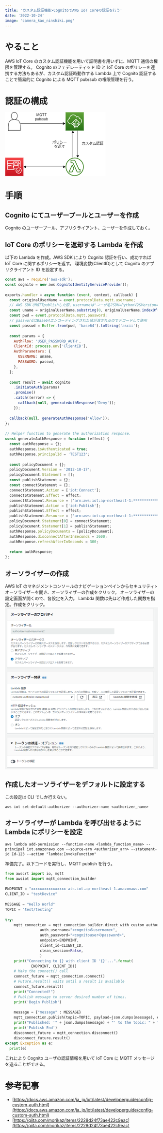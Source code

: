 ```yaml
---
title: 'カスタム認証機能×CognitoでAWS IoT Coreの認証を行う'
date: '2022-10-24'
image: 'camera_kao_ninshiki.png'
---
```


# やること

AWS IoT Core のカスタム認証機能を用いて証明書を用いずに、MQTT 通信の権限を管理する。
Cognito のフェデレーティッド ID と IoT Core のポリシーを連携する方法もあるが、カスタム認証時動作する Lambda 上で Cognito 認証することで簡易的に Cognito による MQTT pub/sub の権限管理を行う。

# 認証の構成

![image.png](customauthdiagram.png)

# 手順

## Cognito にてユーザープールとユーザーを作成

Cognito のユーザープール、アプリクライアント、ユーザーを作成しておく。

## IoT Core のポリシーを返却する Lambda を作成

以下の Lambda を作成。AWS SDK により Cognito 認証を行い、成功すれば IoT Core に関するポリシーを返す。
環境変数(ClientID)として Cognito のアプリクライアント ID を設定する。

```js
const aws = require('aws-sdk');
const cognito = new aws.CognitoIdentityServiceProvider();

exports.handler = async function (event, context, callback) {
  const originalUserName = event.protocolData.mqtt.username;
  // AWS SDKでMQTTpublishした際、usernameは"ユーザ名?SDK=PythonV2&Version=xx"として渡されるのでユーザ名を抽出
  const uname = originalUserName.substring(0, originalUserName.indexOf('?'));
  const pwd = event.protocolData.mqtt.password;
  // passwordはBase64エンコーディングされた値が渡されるのでデコードして使用
  const passwd = Buffer.from(pwd, 'base64').toString('ascii');

  const params = {
    AuthFlow: 'USER_PASSWORD_AUTH',
    ClientId: process.env['ClientID'],
    AuthParameters: {
      USERNAME: uname,
      PASSWORD: passwd,
    },
  };

  const result = await cognito
    .initiateAuth(params)
    .promise()
    .catch((error) => {
      callback(null, generateAuthResponse('Deny'));
    });

  callback(null, generateAuthResponse('Allow'));
};

// Helper function to generate the authorization response.
const generateAuthResponse = function (effect) {
  const authResponse = {};
  authResponse.isAuthenticated = true;
  authResponse.principalId = 'TEST123';

  const policyDocument = {};
  policyDocument.Version = '2012-10-17';
  policyDocument.Statement = [];
  const publishStatement = {};
  const connectStatement = {};
  connectStatement.Action = ['iot:Connect'];
  connectStatement.Effect = effect;
  connectStatement.Resource = ['arn:aws:iot:ap-northeast-1:************:client/*'];
  publishStatement.Action = ['iot:Publish'];
  publishStatement.Effect = effect;
  publishStatement.Resource = ['arn:aws:iot:ap-northeast-1:************:topic/test/*'];
  policyDocument.Statement[0] = connectStatement;
  policyDocument.Statement[1] = publishStatement;
  authResponse.policyDocuments = [policyDocument];
  authResponse.disconnectAfterInSeconds = 3600;
  authResponse.refreshAfterInSeconds = 300;

  return authResponse;
};
```

## オーソライザーの作成

AWS IoT のマネジメントコンソールのナビゲーションペインからセキュリティ>オーソライザーを開き、オーソライザーの作成をクリック。
オーソライザーの設定画面が開くので、各設定を入力。
Lambda 関数は先ほど作成した関数を指定。作成をクリック。
![image.png](customauthconsole.png)

## 作成したオーソライザーをデフォルトに設定する

この設定は CLI でしか行えない。

```
aws iot set-default-authorizer --authorizer-name <authorizer_name>
```

## オーソライザーが Lambda を呼び出せるように Lambda にポリシーを設定

```
aws lambda add-permission --function-name <lambda_function_name> --principal iot.amazonaws.com --source-arn <authorizer_arn> --statement-id Id-123 --action "lambda:InvokeFunction"
```

準備完了。以下コードを実行し、MQTT publish を行う。

```py
from awscrt import io, mqtt
from awsiot import mqtt_connection_builder

ENDPOINT = "xxxxxxxxxxxxxxxx-ats.iot.ap-northeast-1.amazonaws.com"
CLIENT_ID = "testDevice"

MESSAGE = "Hello World"
TOPIC = "test/testing"

try:
    mqtt_connection = mqtt_connection_builder.direct_with_custom_authorizer(
                auth_username="<cognitoのusername>",
                auth_password="<cognitouserのpassword>",
                endpoint=ENDPOINT,
                client_id=CLIENT_ID,
                clean_session=False,
                )
    print("Connecting to {} with client ID '{}'...".format(
            ENDPOINT, CLIENT_ID))
    # Make the connect() call
    connect_future = mqtt_connection.connect()
    # Future.result() waits until a result is available
    connect_future.result()
    print("Connected!")
    # Publish message to server desired number of times.
    print('Begin Publish')

    message = {"message" : MESSAGE}
    mqtt_connection.publish(topic=TOPIC, payload=json.dumps(message), qos=mqtt.QoS.AT_LEAST_ONCE)
    print("Published: '" + json.dumps(message) + "' to the topic: " + "'test/testing'")
    print('Publish End')
    disconnect_future = mqtt_connection.disconnect()
    disconnect_future.result()
except Exception as e:
  print(e)
```

これにより Cognito ユーザの認証情報を用いて IoT Core に MQTT メッセージを送ることができる。

# 参考記事

- [https://docs.aws.amazon.com/ja_jp/iot/latest/developerguide/config-custom-auth.html](https://docs.aws.amazon.com/ja_jp/iot/latest/developerguide/config-custom-auth.html)
- [https://qiita.com/morikaz/items/2228d24f73ae422c9eac](https://qiita.com/morikaz/items/2228d24f73ae422c9eac)
